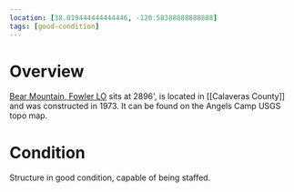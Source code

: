 ```yaml
---
location: [38.019444444444446, -120.58388888888888]
tags: [good-condition]
---
```


# Overview

[Bear Mountain, Fowler LO](http://www.peakbagging.com/CALookoutPhotos/Fowler.html) sits at 2896', is located in [[Calaveras County]] and was constructed in 1973. It can be found on the Angels Camp USGS topo map.

# Condition

Structure in good condition, capable of being staffed.